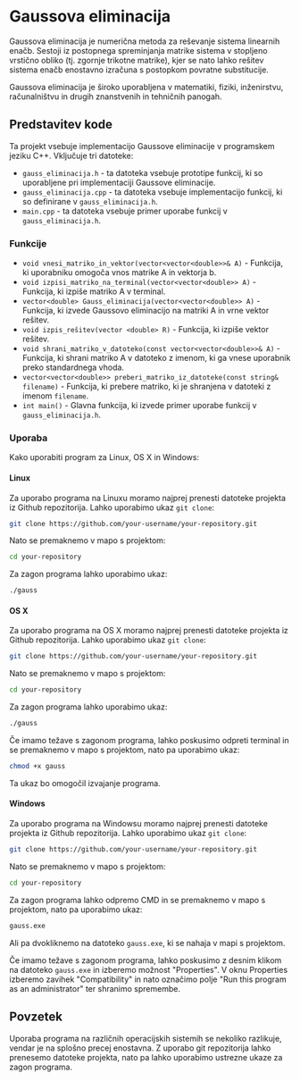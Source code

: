 # Gaussova eliminacija

Gaussova eliminacija je numerična metoda za reševanje sistema linearnih enačb. Sestoji iz postopnega spreminjanja matrike sistema v stopljeno vrstično obliko (tj. zgornje trikotne matrike), kjer se nato lahko rešitev sistema enačb enostavno izračuna s postopkom povratne substitucije.

Gaussova eliminacija je široko uporabljena v matematiki, fiziki, inženirstvu, računalništvu in drugih znanstvenih in tehničnih panogah.

## Predstavitev kode

Ta projekt vsebuje implementacijo Gaussove eliminacije v programskem jeziku C++. Vključuje tri datoteke:

- `gauss_eliminacija.h` - ta datoteka vsebuje prototipe funkcij, ki so uporabljene pri implementaciji Gaussove eliminacije.
- `gauss_eliminacija.cpp` - ta datoteka vsebuje implementacijo funkcij, ki so definirane v `gauss_eliminacija.h`.
- `main.cpp` - ta datoteka vsebuje primer uporabe funkcij v `gauss_eliminacija.h`.

### Funkcije

- `void vnesi_matriko_in_vektor(vector<vector<double>>& A)` - Funkcija, ki uporabniku omogoča vnos matrike A in vektorja b.
- `void izpisi_matriko_na_terminal(vector<vector<double>> A)` - Funkcija, ki izpiše matriko A v terminal.
- `vector<double> Gauss_eliminacija(vector<vector<double>> A)` - Funkcija, ki izvede Gaussovo eliminacijo na matriki A in vrne vektor rešitev.
- `void izpis_rešitev(vector <double> R)` - Funkcija, ki izpiše vektor rešitev.
- `void shrani_matriko_v_datoteko(const vector<vector<double>>& A)` - Funkcija, ki shrani matriko A v datoteko z imenom, ki ga vnese uporabnik preko standardnega vhoda.
- `vector<vector<double>> preberi_matriko_iz_datoteke(const string& filename)` - Funkcija, ki prebere matriko, ki je shranjena v datoteki z imenom `filename`.
- `int main()` - Glavna funkcija, ki izvede primer uporabe funkcij v `gauss_eliminacija.h`.

### Uporaba

Kako uporabiti program za Linux, OS X in Windows:

#### Linux

Za uporabo programa na Linuxu moramo najprej prenesti datoteke projekta iz Github repozitorija. Lahko uporabimo ukaz `git clone`:

```sh
git clone https://github.com/your-username/your-repository.git
```

Nato se premaknemo v mapo s projektom:

```sh
cd your-repository
```

Za zagon programa lahko uporabimo ukaz:

```sh
./gauss
```

#### OS X

Za uporabo programa na OS X moramo najprej prenesti datoteke projekta iz Github repozitorija. Lahko uporabimo ukaz `git clone`:

```sh
git clone https://github.com/your-username/your-repository.git
```

Nato se premaknemo v mapo s projektom:

```sh
cd your-repository
```

Za zagon programa lahko uporabimo ukaz:

```sh
./gauss
```

Če imamo težave s zagonom programa, lahko poskusimo odpreti terminal in se premaknemo v mapo s projektom, nato pa uporabimo ukaz:

```sh
chmod +x gauss
```

Ta ukaz bo omogočil izvajanje programa.

#### Windows

Za uporabo programa na Windowsu moramo najprej prenesti datoteke projekta iz Github repozitorija. Lahko uporabimo ukaz `git clone`:

```sh
git clone https://github.com/your-username/your-repository.git
```

Nato se premaknemo v mapo s projektom:

```sh
cd your-repository
```

Za zagon programa lahko odpremo CMD in se premaknemo v mapo s projektom, nato pa uporabimo ukaz:

```sh
gauss.exe
```

Ali pa dvokliknemo na datoteko `gauss.exe`, ki se nahaja v mapi s projektom.

Če imamo težave s zagonom programa, lahko poskusimo z desnim klikom na datoteko `gauss.exe` in izberemo možnost "Properties". V oknu Properties izberemo zavihek "Compatibility" in nato označimo polje "Run this program as an administrator" ter shranimo spremembe.

## Povzetek

Uporaba programa na različnih operacijskih sistemih se nekoliko razlikuje, vendar je na splošno precej enostavna. Z uporabo git repozitorija lahko prenesemo datoteke projekta, nato pa lahko uporabimo ustrezne ukaze za zagon programa.
